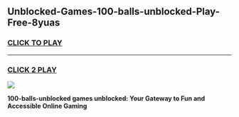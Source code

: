 
## Unblocked-Games-100-balls-unblocked-Play-Free-8yuas
<h3>
<a href="https://premium76.site?title=100-balls-unblocked&ref=12A">CLICK TO PLAY</a></h3>
<hr>

<h3>
<a href="https://premium76.site?title=100-balls-unblocked&ref=12A">CLICK 2 PLAY</a>
  
</h3>

<a href="https://premium76.site?title=100-balls-unblocked&ref=12A"><img src="https://clearcache.store/games.png"></a>


**100-balls-unblocked games unblocked: Your Gateway to Fun and Accessible Online Gaming**
